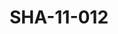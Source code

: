 ---
pid: SHA-11-012
title: SHA-11-012
language: en
original_label: 
rights: Sharhabil Ahmed
location_of_original: Sharhabil Ahmed
photographer_or_studio: 
scanned_from: photograph 15.9 by 20.3
_date: '1966'
location: Ethiopia, Addis Ababa
description: Harambe band performance
additional_notes: 
permission_display: 'yes'
on_server: 'no'
on_website: 'no'
permalink: /photopages/en/SHA-11-012.html
layout: photo-page
---